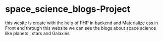# space_science_blogs-Project
this wesite is create with the help of PHP in backend and Materialize css in Front end through this website we can see the blogs about space science like planets , stars and Galaxies
